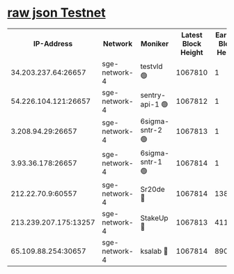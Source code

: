 
[raw json Testnet](https://rpc-check.sget.stavr.tech/sget/rpc-sget-result.json)
=


<table><tr><th>IP-Address</th><th>Network</th><th>Moniker</th><th>Latest Block Height</th><th>Earliest Block Height</th><th>Catching Up</th><th>Tx Index</th><th>Voting Power</th><th>Scan Time</th></tr><tr><td>34.203.237.64:26657</td><td>sge-network-4</td><td>testvld 🟢</td><td>1067810</td><td>1</td><td>False</td><td>on</td><td>0</td><td>2024-01-12T09:17:28.982831795UTC</td></tr><tr><td>54.226.104.121:26657</td><td>sge-network-4</td><td>sentry-api-1 🟢</td><td>1067812</td><td>1</td><td>False</td><td>on</td><td>0</td><td>2024-01-12T09:17:43.979383879UTC</td></tr><tr><td>3.208.94.29:26657</td><td>sge-network-4</td><td>6sigma-sntr-2 🟢</td><td>1067813</td><td>1</td><td>False</td><td>on</td><td>0</td><td>2024-01-12T09:17:53.445318989UTC</td></tr><tr><td>3.93.36.178:26657</td><td>sge-network-4</td><td>6sigma-sntr-1 🟢</td><td>1067814</td><td>1</td><td>False</td><td>on</td><td>0</td><td>2024-01-12T09:17:56.154890882UTC</td></tr><tr><td>212.22.70.9:60557</td><td>sge-network-4</td><td>Sr20de 🔴</td><td>1067814</td><td>138001</td><td>False</td><td>on</td><td>104</td><td>2024-01-12T09:17:56.979747503UTC</td></tr><tr><td>213.239.207.175:13257</td><td>sge-network-4</td><td>StakeUp 🔴</td><td>1067813</td><td>411001</td><td>False</td><td>off</td><td>100</td><td>2024-01-12T09:17:52.417150831UTC</td></tr><tr><td>65.109.88.254:30657</td><td>sge-network-4</td><td>ksalab 🔴</td><td>1067814</td><td>890001</td><td>False</td><td>off</td><td>738</td><td>2024-01-12T09:17:56.508099725UTC</td></tr></table>

